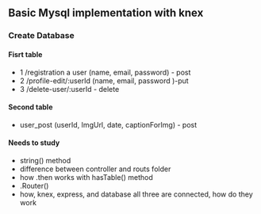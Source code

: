 ## Basic Mysql implementation with knex

### Create Database

#### Fisrt table
 - 1 /registration a user (name, email, password) - post
 - 2 /profile-edit/:userId (name, email, password )-put
 - 3 /delete-user/:userId - delete

#### Second table
 - user_post (userId, ImgUrl, date, captionForImg) - post

 #### Needs to study
 - string() method
 - difference between controller and routs folder
 - how .then works with hasTable() method
 - .Router()
 - how, knex, express, and database all three are connected, how do they work
 



